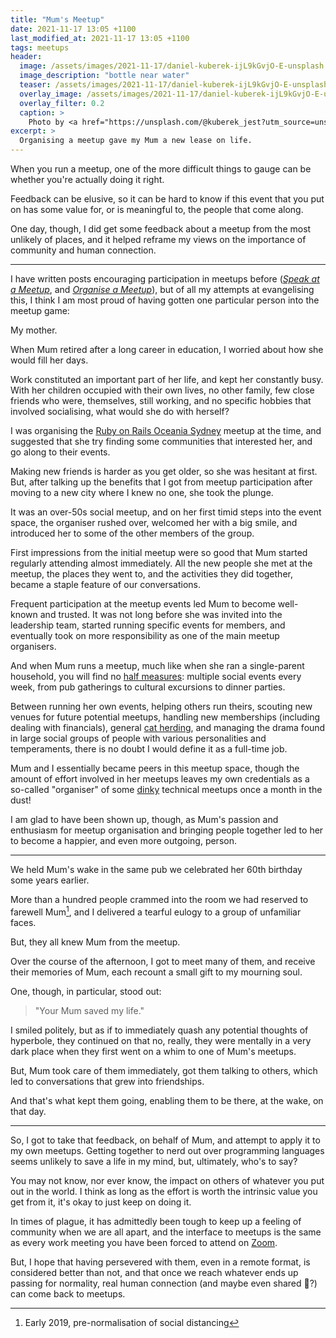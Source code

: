 ```yaml
---
title: "Mum's Meetup"
date: 2021-11-17 13:05 +1100
last_modified_at: 2021-11-17 13:05 +1100
tags: meetups
header:
  image: /assets/images/2021-11-17/daniel-kuberek-ijL9kGvjO-E-unsplash.jpg
  image_description: "bottle near water"
  teaser: /assets/images/2021-11-17/daniel-kuberek-ijL9kGvjO-E-unsplash.jpg
  overlay_image: /assets/images/2021-11-17/daniel-kuberek-ijL9kGvjO-E-unsplash.jpg
  overlay_filter: 0.2
  caption: >
    Photo by <a href="https://unsplash.com/@kuberek_jest?utm_source=unsplash&utm_medium=referral&utm_content=creditCopyText">Daniel Kuberek</a> on <a href="https://unsplash.com/s/photos/adelaide?utm_source=unsplash&utm_medium=referral&utm_content=creditCopyText">Unsplash</a>
excerpt: >
  Organising a meetup gave my Mum a new lease on life.
---
```


When you run a meetup, one of the more difficult things to gauge can be whether
you're actually doing it right.

Feedback can be elusive, so it can be hard to know if this event that you put on
has some value for, or is meaningful to, the people that come along.

One day, though, I did get some feedback about a meetup from the most unlikely
of places, and it helped reframe my views on the importance of community and
human connection.

---

I have written posts encouraging participation in meetups before
(_[Speak at a Meetup][]_, and _[Organise a Meetup][]_), but of all my
attempts at evangelising this, I think I am most proud of having gotten one
particular person into the meetup game:

My mother.

When Mum retired after a long career in education, I worried about how she would
fill her days.

Work constituted an important part of her life, and kept her constantly busy.
With her children occupied with their own lives, no other family, few close
friends who were, themselves, still working, and no specific hobbies that
involved socialising, what would she do with herself?

I was organising the [Ruby on Rails Oceania Sydney][] meetup at the time, and
suggested that she try finding some communities that interested her, and go
along to their events.

Making new friends is harder as you get older, so she was hesitant at first.
But, after talking up the benefits that I got from meetup participation after
moving to a new city where I knew no one, she took the plunge.

It was an over-50s social meetup, and on her first timid steps into the event
space, the organiser rushed over, welcomed her with a big smile, and introduced
her to some of the other members of the group.

First impressions from the initial meetup were so good that Mum started
regularly attending almost immediately. All the new people she met at the
meetup, the places they went to, and the activities they did together, became a
staple feature of our conversations.

Frequent participation at the meetup events led Mum to become well-known and
trusted. It was not long before she was invited into the leadership team,
started running specific events for members, and eventually took on more
responsibility as one of the main meetup organisers.

And when Mum runs a meetup, much like when she ran a single-parent household,
you will find no [half measures][]: multiple social events every week, from pub
gatherings to cultural excursions to dinner parties.

Between running her own events, helping others run theirs, scouting new venues
for future potential meetups, handling new memberships (including dealing with
financials), general [cat herding][], and managing the drama found in large
social groups of people with various personalities and temperaments, there
is no doubt I would define it as a full-time job.

Mum and I essentially became peers in this meetup space, though the amount of
effort involved in her meetups leaves my own credentials as a so-called
"organiser" of some [dinky][] technical meetups once a month in the dust!

I am glad to have been shown up, though, as Mum's passion and enthusiasm for
meetup organisation and bringing people together led to her to become a happier,
and even more outgoing, person.

---

We held Mum's wake in the same pub we celebrated her 60th birthday some years
earlier.

More than a hundred people crammed into the room we had reserved to farewell
Mum[^1], and I delivered a tearful eulogy to a group of unfamiliar faces.

But, they all knew Mum from the meetup.

Over the course of the afternoon, I got to meet many of them, and receive their
memories of Mum, each recount a small gift to my mourning soul.

One, though, in particular, stood out:

> "Your Mum saved my life."

I smiled politely, but as if to immediately quash any potential thoughts of
hyperbole, they continued on that no, really, they were mentally in a very dark
place when they first went on a whim to one of Mum's meetups.

But, Mum took care of them immediately, got them talking to others, which led to
conversations that grew into friendships.

And that's what kept them going, enabling them to be there, at the wake, on that
day.

---

So, I got to take that feedback, on behalf of Mum, and attempt to apply it to my
own meetups. Getting together to nerd out over programming languages seems
unlikely to save a life in my mind, but, ultimately, who's to say?

You may not know, nor ever know, the impact on others of whatever you put out in
the world. I think as long as the effort is worth the intrinsic value you get
from it, it's okay to just keep on doing it.

In times of plague, it has admittedly been tough to keep up a feeling of
community when we are all apart, and the interface to meetups is the same as
every work meeting you have been forced to attend on [Zoom][].

But, I hope that having persevered with them, even in a remote format, is
considered better than not, and that once we reach whatever ends up passing for
normality, real human connection (and maybe even shared :pizza:?) can come back
to meetups.

[^1]: Early 2019, pre-normalisation of social distancing

[cat herding]: https://en.wiktionary.org/wiki/herd_cats
[dinky]: https://www.merriam-webster.com/dictionary/dinky
[half measures]: https://www.merriam-webster.com/dictionary/half%20measure
[Speak at a Meetup]: https://www.paulfioravanti.com/blog/speak-at-meetups/
[Organise a Meetup]: https://www.paulfioravanti.com/blog/organise-meetups/
[Ruby on Rails Oceania Sydney]: https://www.meetup.com/en-AU/Ruby-On-Rails-Oceania-Sydney
[Zoom]: https://zoom.us/
